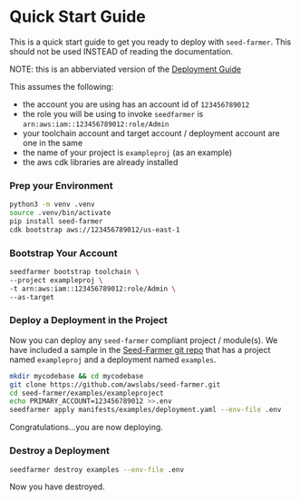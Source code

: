 # Quick Start Guide

This is a quick start guide to get you ready to deploy with `seed-farmer`.  This should not be used INSTEAD of reading the documentation.

NOTE: this is an abberviated version of the [Deployment Guide](deployment_guide.md)

This assumes the following:
- the account you are using has an account id of `123456789012`
- the role you will be using to invoke `seedfarmer` is `arn:aws:iam::123456789012:role/Admin`
- your toolchain account and target account / deployment account are one in the same
- the name of your project is `exampleproj`  (as an example)
- the aws cdk libraries are already installed

### Prep your Environment

```bash
python3 -m venv .venv
source .venv/bin/activate
pip install seed-farmer
cdk bootstrap aws://123456789012/us-east-1
```

### Bootstrap Your Account
```bash
seedfarmer bootstrap toolchain \
--project exampleproj \
-t arn:aws:iam::123456789012:role/Admin \
--as-target
```

### Deploy a Deployment in the Project
Now you can deploy any `seed-farmer` compliant project / module(s).  We have included a sample in the [Seed-Farmer git repo](https://github.com/awslabs/seed-farmer) that has a project named `exampleproj` and a deployment named `examples`.

```bash
mkdir mycodebase && cd mycodebase
git clone https://github.com/awslabs/seed-farmer.git
cd seed-farmer/examples/exampleproject
echo PRIMARY_ACCOUNT=123456789012 >>.env
seedfarmer apply manifests/examples/deployment.yaml --env-file .env
```


Congratulations...you are now deploying.

### Destroy a Deployment
```bash
seedfarmer destroy examples --env-file .env
```

Now you have destroyed.



